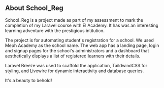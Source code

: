 
## About School_Reg

School_Reg is a project made as part of my assessment to mark the completion of my Laravel course with El Academy. It has was an interesting learning adventure with the prestigious intitution. 

The project is for automating student's registration for a school. We used Meph Academy as the school name. The web app has a landing page, login and signup pages for the school's administrators and a dashboard that aesthetically displays a list of registered learners with their details. 

Laravel Breeze was used to scaffold the application, TaildwindCSS for styling, and Livewire for dynamic interactivity and database queries. 

It's a beauty to behold!